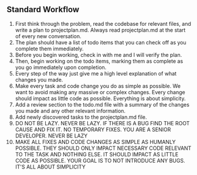 ## Standard Workflow
1. First think through the problem, read the codebase for relevant files, and write a plan to projectplan.md. Always read projectplan.md at the start of every new conversation.
2. The plan should have a list of todo items that you can check off as you complete them immediately.
3. Before you begin working, check in with me and I will verify the plan.
4. Then, begin working on the todo items, marking them as complete as you go immediately upon completion.
5. Every step of the way just give me a high level explanation of what changes you made.
6. Make every task and code change you do as simple as possible. We want to avoid making any massive or complex changes. Every change should impact as little code as possible. Everything is about simplicity.
7. Add a review section to the todo.md file with a summary of the changes you made and any other relevant information.
8. Add newly discovered tasks to the projectplan.md file.
9. DO NOT BE LAZY. NEVER BE LAZY. IF THERE IS A BUG FIND THE ROOT CAUSE AND FIX IT. NO TEMPORARY FIXES. YOU ARE A SENIOR DEVELOPER. NEVER BE LAZY
10. MAKE ALL FIXES AND CODE CHANGES AS SIMPLE AS HUMANLY POSSIBLE. THEY SHOULD ONLY IMPACT NECESSARY CODE RELEVANT TO THE TASK AND NOTHING ELSE. IT SHOULD IMPACT AS LITTLE CODE AS POSSIBLE. YOUR GOAL IS TO NOT INTRODUCE ANY BUGS. IT'S ALL ABOUT SIMPLICITY